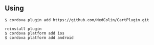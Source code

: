 ## Using

    $ cordova plugin add https://github.com/NedColin/CartPlugin.git

    reinstall plugin
    $ cordova platform add ios
    $ cordova platform add android
